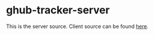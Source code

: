 # ghub-tracker-server

This is the server source. Client source can be found [here](https://github.com/thinkful-ei20/ghub-tracker-client).
